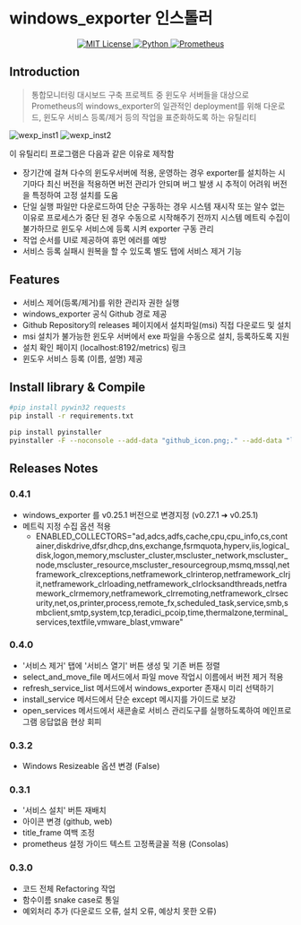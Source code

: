 # windows_exporter 인스톨러

<p align="center">
  <a href="LICENSE">
    <img alt="MIT License" src="https://img.shields.io/badge/license-MIT-blueviolet.svg?style=flat-square">
  </a>
  <a href="https://python.org/downloads">
    <img alt="Python" src="https://img.shields.io/badge/Python-3776AB.svg?style=flat-square&logo=Python&logoColor=white">
  </a>
  <a href="https://prometheus.io/download">
    <img alt="Prometheus" src="https://img.shields.io/badge/Prometheus-E6522C?styel=flat-square&logo=Prometheus&logoColor=white" >
  </a>
</p>

## Introduction

> 통합모니터링 대시보드 구축 프로젝트 중 윈도우 서버들을 대상으로 Prometheus의 windows_exporter의 일관적인 deployment를 위해 다운로드, 윈도우 서비스 등록/제거 등의 작업을 표준화하도록 하는 유틸리티

![wexp_inst1](https://github.com/user-attachments/assets/b95fbe56-e709-4a81-8417-a5dc93cd91f0) ![wexp_inst2](https://github.com/user-attachments/assets/c7790182-9d64-48ad-ab33-83b7325604b3)

이 유틸리티 프로그램은 다음과 같은 이유로 제작함
- 장기간에 걸쳐 다수의 윈도우서버에 적용, 운영하는 경우 exporter를 설치하는 시기마다 최신 버전을 적용하면 버전 관리가 안되며 버그 발생 시 추적이 어려워 버전을 특정하여 고정 설치를 도움
- 단일 실행 파일만 다운로드하여 단순 구동하는 경우 시스템 재시작 또는 알수 없는 이유로 프로세스가 중단 된 경우 수동으로 시작해주기 전까지 시스템 메트릭 수집이 불가하므로 윈도우 서비스에 등록 시켜 exporter 구동 관리
- 작업 순서를 UI로 제공하여 휴먼 에러를 예방
- 서비스 등록 실패시 원복을 할 수 있도록 별도 탭에 서비스 제거 기능

## Features

- 서비스 제어(등록/제거)를 위한 관리자 권한 실행
- windows_exporter 공식 Github 경로 제공
- Github Repository의 releases 페이지에서 설치파일(msi) 직접 다운로드 및 설치
- msi 설치가 불가능한 윈도우 서버에서 exe 파일을 수동으로 설치, 등록하도록 지원
- 설치 확인 페이지 (localhost:8192/metrics) 링크
- 윈도우 서비스 등록 (이름, 설명) 제공

## Install library & Compile

```bash
#pip install pywin32 requests
pip install -r requirements.txt

pip install pyinstaller
pyinstaller -F --noconsole --add-data "github_icon.png;." --add-data "logo.png;." wexporter-installer.py
```

## Releases Notes

### 0.4.1

- windows_exporter 를 v0.25.1 버전으로 변경지정 (v0.27.1 ➜ v0.25.1)
- 메트릭 지정 수집 옵션 적용
  - ENABLED_COLLECTORS="ad,adcs,adfs,cache,cpu,cpu_info,cs,container,diskdrive,dfsr,dhcp,dns,exchange,fsrmquota,hyperv,iis,logical_disk,logon,memory,mscluster_cluster,mscluster_network,mscluster_node,mscluster_resource,mscluster_resourcegroup,msmq,mssql,netframework_clrexceptions,netframework_clrinterop,netframework_clrjit,netframework_clrloading,netframework_clrlocksandthreads,netframework_clrmemory,netframework_clrremoting,netframework_clrsecurity,net,os,printer,process,remote_fx,scheduled_task,service,smb,smbclient,smtp,system,tcp,teradici_pcoip,time,thermalzone,terminal_services,textfile,vmware_blast,vmware"

### 0.4.0

- '서비스 제거' 탭에 '서비스 열기' 버튼 생성 및 기존 버튼 정렬
- select_and_move_file 메서드에서 파일 move 작업시 이름에서 버전 제거 적용
- refresh_service_list 메서드에서 windows_exporter 존재시 미리 선택하기
- install_service 메서드에서 단순 except 메시지를 가이드로 보강
- open_services 메서드에서 새콘솔로 서비스 관리도구를 실행하도록하여 메인프로그램 응답없음 현상 회피

### 0.3.2

- Windows Resizeable 옵션 변경 (False)

### 0.3.1

- '서비스 설치' 버튼 재배치
- 아이콘 변경 (github, web)
- title_frame 여백 조정
- prometheus 설정 가이드 텍스트 고정폭글꼴 적용 (Consolas)

### 0.3.0

- 코드 전체 Refactoring 작업
- 함수이름 snake case로 통일
- 예외처리 추가 (다운로드 오류, 설치 오류, 예상치 못한 오류)
